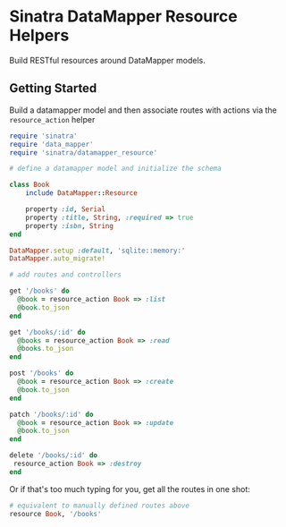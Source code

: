 # Sinatra DataMapper Resource Helpers

Build RESTful resources around DataMapper models.

## Getting Started

Build a datamapper model and then associate routes with actions via the `resource_action` helper

```ruby
require 'sinatra'
require 'data_mapper'
require 'sinatra/datamapper_resource'

# define a datamapper model and initialize the schema

class Book
    include DataMapper::Resource

    property :id, Serial
    property :title, String, :required => true
    property :isbn, String
end

DataMapper.setup :default, 'sqlite::memory:'
DataMapper.auto_migrate!

# add routes and controllers

get '/books' do
  @book = resource_action Book => :list
  @book.to_json
end

get '/books/:id' do
  @books = resource_action Book => :read
  @books.to_json
end

post '/books' do
  @book = resource_action Book => :create
  @book.to_json
end

patch '/books/:id' do
  @book = resource_action Book => :update
  @book.to_json
end

delete '/books/:id' do
 resource_action Book => :destroy
end
```

Or if that's too much typing for you, get all the routes in one shot:

```ruby
# equivalent to manually defined routes above
resource Book, '/books'

```
